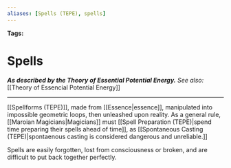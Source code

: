 ```yaml
---
aliases: [Spells (TEPE), spells]
---
```


**Tags:** 
# Spells
***As described by the Theory of Essential Potential Energy.***
*See also:* [[Theory of Essencial Potential Energy]]
___
 [[Spellforms (TEPE)]], made from [[Essence|essence]], manipulated into impossible geometric loops, then unleashed upon reality. As a general rule, [[Maroian Magicians|Magicians]] must [[Spell Preparation (TEPE)|spend time preparing their spells ahead of time]], as [[Spontaneous Casting (TEPE)|spontaenous casting is considered dangerous and unreliable.]]
 
Spells are easily forgotten, lost from consciousness or broken, and are difficult to put back together perfectly.